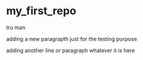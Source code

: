 # my_first_repo

tru man 
<p> adding a new paragrapth just for the testing purpose</p>
<p> adding another line or paragraph whatever it is here </p>
